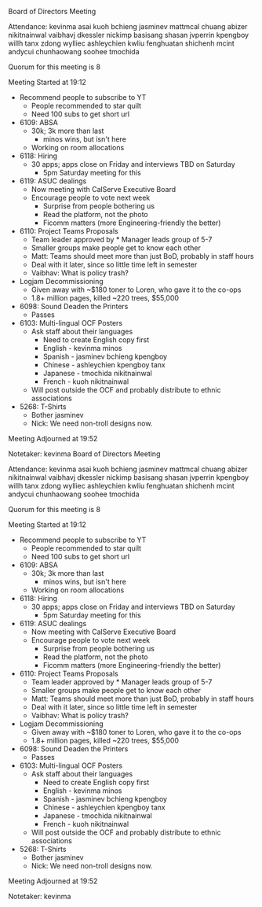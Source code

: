 Board of Directors Meeting

Attendance:
kevinma
asai
kuoh
bchieng
jasminev
mattmcal
chuang
abizer
nikitnainwal
vaibhavj
dkessler
nickimp
basisang
shasan
jvperrin
kpengboy
willh
tanx
zdong
wylliec
ashleychien
kwliu
fenghuatan
shichenh
mcint
andycui
chunhaowang
soohee
tmochida

Quorum for this meeting is 8

Meeting Started at 19:12

* Recommend people to subscribe to YT
  * People recommended to star quilt
  * Need 100 subs to get short url
* 6109: ABSA
  * 30k; 3k more than last
    * minos wins, but isn't here
  * Working on room allocations
* 6118: Hiring
  * 30 apps; apps close on Friday and interviews TBD on Saturday
    * 5pm Saturday meeting for this
* 6119: ASUC dealings
  * Now meeting with CalServe Executive Board
  * Encourage people to vote next week
    * Surprise from people bothering us
    * Read the platform, not the photo
    * Ficomm matters (more Engineering-friendly the better)
* 6110: Project Teams Proposals
  * Team leader approved by * Manager leads group of 5-7
  * Smaller groups make people get to know each other
  * Matt: Teams should meet more than just BoD, probably in staff hours
  * Deal with it later, since so little time left in semester
  * Vaibhav: What is policy trash?
* Logjam Decommissioning
  * Given away with ~$180 toner to Loren, who gave it to the co-ops
  * 1.8+ million pages, killed ~220 trees, $55,000
* 6098: Sound Deaden the Printers
  * Passes
* 6103: Multi-lingual OCF Posters
  * Ask staff about their languages
    * Need to create English copy first
    * English - kevinma minos
    * Spanish - jasminev bchieng kpengboy
    * Chinese - ashleychien kpengboy tanx
    * Japanese - tmochida nikitnainwal
    * French - kuoh nikitnainwal
  * Will post outside the OCF and probably distribute to ethnic associations
* 5268: T-Shirts
  * Bother jasminev
  * Nick: We need non-troll designs now.

Meeting Adjourned at 19:52

Notetaker: kevinma
Board of Directors Meeting

Attendance:
kevinma
asai
kuoh
bchieng
jasminev
mattmcal
chuang
abizer
nikitnainwal
vaibhavj
dkessler
nickimp
basisang
shasan
jvperrin
kpengboy
willh
tanx
zdong
wylliec
ashleychien
kwliu
fenghuatan
shichenh
mcint
andycui
chunhaowang
soohee
tmochida

Quorum for this meeting is 8

Meeting Started at 19:12

* Recommend people to subscribe to YT
  * People recommended to star quilt
  * Need 100 subs to get short url
* 6109: ABSA
  * 30k; 3k more than last
    * minos wins, but isn't here
  * Working on room allocations
* 6118: Hiring
  * 30 apps; apps close on Friday and interviews TBD on Saturday
    * 5pm Saturday meeting for this
* 6119: ASUC dealings
  * Now meeting with CalServe Executive Board
  * Encourage people to vote next week
    * Surprise from people bothering us
    * Read the platform, not the photo
    * Ficomm matters (more Engineering-friendly the better)
* 6110: Project Teams Proposals
  * Team leader approved by * Manager leads group of 5-7
  * Smaller groups make people get to know each other
  * Matt: Teams should meet more than just BoD, probably in staff hours
  * Deal with it later, since so little time left in semester
  * Vaibhav: What is policy trash?
* Logjam Decommissioning
  * Given away with ~$180 toner to Loren, who gave it to the co-ops
  * 1.8+ million pages, killed ~220 trees, $55,000
* 6098: Sound Deaden the Printers
  * Passes
* 6103: Multi-lingual OCF Posters
  * Ask staff about their languages
    * Need to create English copy first
    * English - kevinma minos
    * Spanish - jasminev bchieng kpengboy
    * Chinese - ashleychien kpengboy tanx
    * Japanese - tmochida nikitnainwal
    * French - kuoh nikitnainwal
  * Will post outside the OCF and probably distribute to ethnic associations
* 5268: T-Shirts
  * Bother jasminev
  * Nick: We need non-troll designs now.

Meeting Adjourned at 19:52

Notetaker: kevinma
